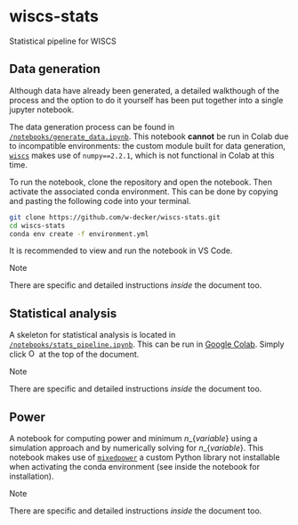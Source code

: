 # wiscs-stats
Statistical pipeline for WISCS

## Data generation
Although data have already been generated, a detailed walkthough of the process and the option to do it yourself has been put together into a single jupyter notebook.

The data generation process can be found in [$\texttt{/notebooks/generate\_data.ipynb}$](/notebooks/generate_data.ipynb). This notebook **cannot** be run in Colab due to incompatible environments: the custom module built for data generation, [`wiscs`](https://github.com/w-decker/wiscs) makes use of `numpy==2.2.1`, which is not functional in Colab at this time. 

To run the notebook, clone the repository and open the notebook. Then activate the associated conda environment. This can be done by copying and pasting the following code into your terminal.

```bash
git clone https://github.com/w-decker/wiscs-stats.git
cd wiscs-stats
conda env create -f environment.yml
```

It is recommended to view and run the notebook in VS Code. 

>[!NOTE]
>There are specific and detailed instructions _inside_ the document too.

## Statistical analysis
A skeleton for statistical analysis is located in [$\texttt{/notebooks/stats\_pipeline.ipynb}$](notebooks/stats_pipeline.ipynb). This can be run in [Google Colab](https://colab.research.google.com/). Simply click <a href="/notebooks/stats_pipeline.ipynb" target="_parent"><img src="https://colab.research.google.com/assets/colab-badge.svg" height=15 alt="Open In Colab"/></a> at the top of the document.

>[!NOTE]
>There are specific and detailed instructions _inside_ the document too.

## Power
A notebook for computing power and minimum $n\_\{variable\}$ using a simulation approach and by numerically solving for $n\_\{variable\}$. This notebook makes use of [`mixedpower`](https://github.com/w-decker/mixedpower) a custom Python library not installable when activating the conda environment (see inside the notebook for installation).

>[!NOTE]
>There are specific and detailed instructions _inside_ the document too.
